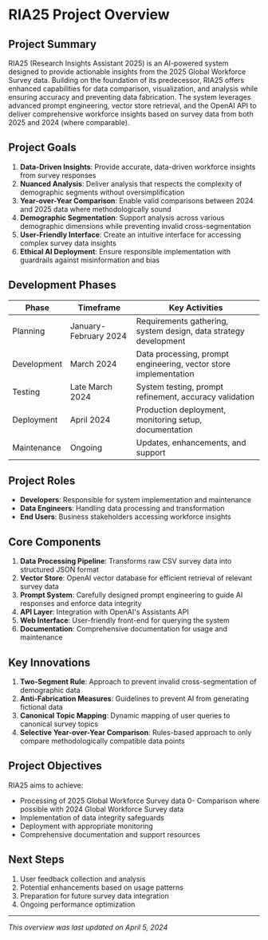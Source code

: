 # RIA25 Project Overview

## Project Summary

RIA25 (Research Insights Assistant 2025) is an AI-powered system designed to provide actionable insights from the 2025 Global Workforce Survey data. Building on the foundation of its predecessor, RIA25 offers enhanced capabilities for data comparison, visualization, and analysis while ensuring accuracy and preventing data fabrication. The system leverages advanced prompt engineering, vector store retrieval, and the OpenAI API to deliver comprehensive workforce insights based on survey data from both 2025 and 2024 (where comparable).

## Project Goals

1. **Data-Driven Insights**: Provide accurate, data-driven workforce insights from survey responses
2. **Nuanced Analysis**: Deliver analysis that respects the complexity of demographic segments without oversimplification
3. **Year-over-Year Comparison**: Enable valid comparisons between 2024 and 2025 data where methodologically sound
4. **Demographic Segmentation**: Support analysis across various demographic dimensions while preventing invalid cross-segmentation
5. **User-Friendly Interface**: Create an intuitive interface for accessing complex survey data insights
6. **Ethical AI Deployment**: Ensure responsible implementation with guardrails against misinformation and bias

## Development Phases

| Phase       | Timeframe             | Key Activities                                                   |
| ----------- | --------------------- | ---------------------------------------------------------------- |
| Planning    | January-February 2024 | Requirements gathering, system design, data strategy development |
| Development | March 2024            | Data processing, prompt engineering, vector store implementation |
| Testing     | Late March 2024       | System testing, prompt refinement, accuracy validation           |
| Deployment  | April 2024            | Production deployment, monitoring setup, documentation           |
| Maintenance | Ongoing               | Updates, enhancements, and support                               |

## Project Roles

- **Developers**: Responsible for system implementation and maintenance
- **Data Engineers**: Handling data processing and transformation
- **End Users**: Business stakeholders accessing workforce insights

## Core Components

1. **Data Processing Pipeline**: Transforms raw CSV survey data into structured JSON format
2. **Vector Store**: OpenAI vector database for efficient retrieval of relevant survey data
3. **Prompt System**: Carefully designed prompt engineering to guide AI responses and enforce data integrity
4. **API Layer**: Integration with OpenAI's Assistants API
5. **Web Interface**: User-friendly front-end for querying the system
6. **Documentation**: Comprehensive documentation for usage and maintenance

## Key Innovations

1. **Two-Segment Rule**: Approach to prevent invalid cross-segmentation of demographic data
2. **Anti-Fabrication Measures**: Guidelines to prevent AI from generating fictional data
3. **Canonical Topic Mapping**: Dynamic mapping of user queries to canonical survey topics
4. **Selective Year-over-Year Comparison**: Rules-based approach to only compare methodologically compatible data points

## Project Objectives

RIA25 aims to achieve:

- Processing of 2025 Global Workforce Survey data
  0- Comparison where possible with 2024 Global Workforce Survey data
- Implementation of data integrity safeguards
- Deployment with appropriate monitoring
- Comprehensive documentation and support resources

## Next Steps

1. User feedback collection and analysis
2. Potential enhancements based on usage patterns
3. Preparation for future survey data integration
4. Ongoing performance optimization

---

_This overview was last updated on April 5, 2024_
